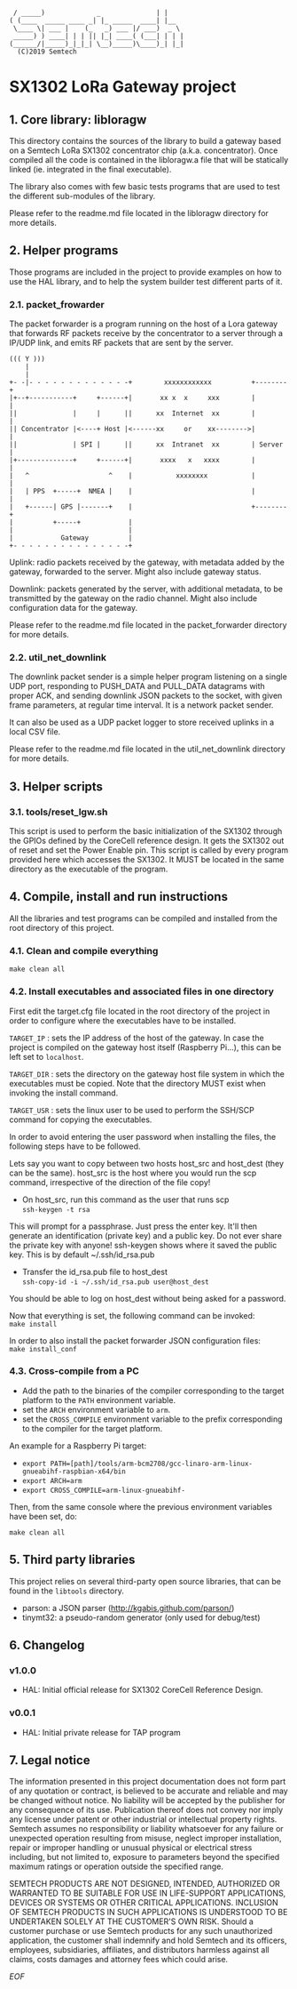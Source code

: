 	 / _____)             _              | |
	( (____  _____ ____ _| |_ _____  ____| |__
	 \____ \| ___ |    (_   _) ___ |/ ___)  _ \
	 _____) ) ____| | | || |_| ____( (___| | | |
	(______/|_____)_|_|_| \__)_____)\____)_| |_|
	  (C)2019 Semtech

SX1302 LoRa Gateway project
===========================

## 1. Core library: libloragw

This directory contains the sources of the library to build a gateway based on
a Semtech LoRa SX1302 concentrator chip (a.k.a. concentrator).
Once compiled all the code is contained in the libloragw.a file that will be
statically linked (ie. integrated in the final executable).

The library also comes with few basic tests programs that are used to test the
different sub-modules of the library.

Please refer to the readme.md file located in the libloragw directory for
more details.

## 2. Helper programs

Those programs are included in the project to provide examples on how to use
the HAL library, and to help the system builder test different parts of it.

### 2.1. packet_frowarder ###

The packet forwarder is a program running on the host of a Lora gateway that
forwards RF packets receive by the concentrator to a server through a IP/UDP
link, and emits RF packets that are sent by the server.

	((( Y )))
	    |
	    |
	+- -|- - - - - - - - - - - - -+        xxxxxxxxxxxx          +--------+
	|+--+-----------+     +------+|       xx x  x     xxx        |        |
	||              |     |      ||      xx  Internet  xx        |        |
	|| Concentrator |<----+ Host |<------xx     or    xx-------->|        |
	||              | SPI |      ||      xx  Intranet  xx        | Server |
	|+--------------+     +------+|       xxxx   x   xxxx        |        |
	|   ^                    ^    |           xxxxxxxx           |        |
	|   | PPS  +-----+  NMEA |    |                              |        |
	|   +------| GPS |-------+    |                              +--------+
	|          +-----+            |
	|                             |
	|            Gateway          |
	+- - - - - - - - - - - - - - -+

Uplink: radio packets received by the gateway, with metadata added by the
gateway, forwarded to the server. Might also include gateway status.

Downlink: packets generated by the server, with additional metadata, to be
transmitted by the gateway on the radio channel. Might also include
configuration data for the gateway.

Please refer to the readme.md file located in the packet_forwarder directory
for more details.

### 2.2. util_net_downlink ###

The downlink packet sender is a simple helper program listening on a single
UDP port, responding to PUSH_DATA and PULL_DATA datagrams with proper ACK, and
sending downlink JSON packets to the socket, with given frame parameters, at
regular time interval.
It is a network packet sender.

It can also be used as a UDP packet logger to store received uplinks in a
local CSV file.

Please refer to the readme.md file located in the util_net_downlink directory
for more details.

## 3. Helper scripts

### 3.1. tools/reset_lgw.sh

This script is used to perform the basic initialization of the SX1302 through
the GPIOs defined by the CoreCell reference design.
It gets the SX1302 out of reset and set the Power Enable pin.
This script is called by every program provided here which accesses the SX1302.
It MUST be located in the same directory as the executable of the program.

## 4. Compile, install and run instructions

All the libraries and test programs can be compiled and installed from the
root directory of this project.

### 4.1. Clean and compile everything

`make clean all`

### 4.2. Install executables and associated files in one directory

First edit the target.cfg file located in the root directory of the project
in order to configure where the executables have to be installed.

`TARGET_IP` : sets the IP address of the host of the gateway. In case the
project is compiled on the gateway host itself (Raspberry Pi...), this can
be left set to `localhost`.

`TARGET_DIR` : sets the directory on the gateway host file system in which
the executables must be copied. Note that the directory MUST exist when
invoking the install command.

`TARGET_USR` : sets the linux user to be used to perform the SSH/SCP command
for copying the executables.

In order to avoid entering the user password when installing the files, the
following steps have to be followed.

Lets say you want to copy between two hosts host_src and host_dest (they can
be the same). host_src is the host where you would run the scp command,
irrespective of the direction of the file copy!

* On host_src, run this command as the user that runs scp<br/>
`ssh-keygen -t rsa`

This will prompt for a passphrase. Just press the enter key. It'll then
generate an identification (private key) and a public key. Do not ever share
the private key with anyone! ssh-keygen shows where it saved the public key.
This is by default ~/.ssh/id_rsa.pub
* Transfer the id_rsa.pub file to host_dest<br/>
`ssh-copy-id -i ~/.ssh/id_rsa.pub user@host_dest`

You should be able to log on host_dest without being asked for a password.

Now that everything is set, the following command can be invoked:<br/>
`make install`

In order to also install the packet forwarder JSON configuration files:<br/>
`make install_conf`

### 4.3. Cross-compile from a PC

* Add the path to the binaries of the compiler corresponding to the target
platform to the `PATH` environment variable.
* set the `ARCH` environment variable to `arm`.
* set the `CROSS_COMPILE` environment variable to the prefix corresponding to
the compiler for the target platform.

An example for a Raspberry Pi target:

* `export PATH=[path]/tools/arm-bcm2708/gcc-linaro-arm-linux-gnueabihf-raspbian-x64/bin`
* `export ARCH=arm`
* `export CROSS_COMPILE=arm-linux-gnueabihf-`

Then, from the same console where the previous environment variables have been
set, do:

`make clean all`

## 5. Third party libraries

This project relies on several third-party open source libraries, that can be
found in the `libtools` directory.
* parson: a JSON parser (http://kgabis.github.com/parson/)
* tinymt32: a pseudo-random generator (only used for debug/test)

## 6. Changelog

### v1.0.0 ###

* HAL: Initial official release for SX1302 CoreCell Reference Design.

### v0.0.1 ###

* HAL: Initial private release for TAP program

## 7. Legal notice

The information presented in this project documentation does not form part of
any quotation or contract, is believed to be accurate and reliable and may be
changed without notice. No liability will be accepted by the publisher for any
consequence of its use. Publication thereof does not convey nor imply any
license under patent or other industrial or intellectual property rights.
Semtech assumes no responsibility or liability whatsoever for any failure or
unexpected operation resulting from misuse, neglect improper installation,
repair or improper handling or unusual physical or electrical stress
including, but not limited to, exposure to parameters beyond the specified
maximum ratings or operation outside the specified range.

SEMTECH PRODUCTS ARE NOT DESIGNED, INTENDED, AUTHORIZED OR WARRANTED TO BE
SUITABLE FOR USE IN LIFE-SUPPORT APPLICATIONS, DEVICES OR SYSTEMS OR OTHER
CRITICAL APPLICATIONS. INCLUSION OF SEMTECH PRODUCTS IN SUCH APPLICATIONS IS
UNDERSTOOD TO BE UNDERTAKEN SOLELY AT THE CUSTOMER'S OWN RISK. Should a
customer purchase or use Semtech products for any such unauthorized
application, the customer shall indemnify and hold Semtech and its officers,
employees, subsidiaries, affiliates, and distributors harmless against all
claims, costs damages and attorney fees which could arise.

*EOF*

